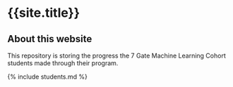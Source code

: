 ---
---

<h1>{{site.title}}</h1>

<div id="about" data-role="collapsible" data-collapsed="false" markdown="1">
<h2>About this website</h2>

This repository is storing the progress the 7 Gate Machine Learning Cohort students made through their program.

</div>

<div id="students" data-role="collapsible" data-collapsed="false">
{% include students.md %}
</div>
